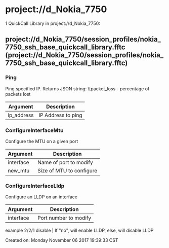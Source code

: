 # project://d_Nokia_7750
1 QuickCall Library in project://d_Nokia_7750:
## project://d_Nokia_7750/session_profiles/nokia_7750_ssh_base_quickcall_library.fftc (project://d_Nokia_7750/session_profiles/nokia_7750_ssh_base_quickcall_library.fftc)

### Ping
Ping specified IP.
Returns JSON string: 
\tpacket_loss - percentage of packets lost

Argument | Description
------------ | -------------
ip_address | IP Address to ping
### ConfigureInterfaceMtu
Configure the MTU on a given port

Argument | Description
------------ | -------------
interface | Name of port to modify
new_mtu | Size of MTU to configure
### ConfigureInterfaceLldp
Configure an LLDP on an interface 

Argument | Description
------------ | -------------
interface | Port number to modify
example 2/2/1
disable | If "no", will enable LLDP, else, will disable LLDP


Created on: Monday November 06 2017 19:39:33 CST
